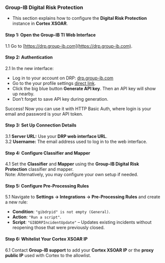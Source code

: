 ### Group-IB Digital Risk Protection  

- This section explains how to configure the **Digital Risk Protection** instance in **Cortex XSOAR**.  

#### Step 1: Open the Group-IB TI Web Interface  
1.1 Go to [https://drp.group-ib.com](https://drp.group-ib.com).  

#### Step 2: Authentication
2.1 In the new interface:  
  - Log in to your account on DRP: [drp.group-ib.com](drp.group-ib.com)
  - Go to the your profile settings [direct link](https://drp.group-ib.com/p/info/api).
  - Click the big blue button **Generate API key**. Then an API key will show up nearby.
  - Don’t forget to save API key during generation.

Success! Now you can use it with HTTP Basic Auth, where login is your email and password is your API token.

#### Step 3: Set Up Connection Details  
3.1 **Server URL:** Use your **DRP web interface URL**.  
3.2 **Username:** The email address used to log in to the web interface.  

#### Step 4: Configure Classifier and Mapper  
4.1 Set the **Classifier** and **Mapper** using the **Group-IB Digital Risk Protection** classifier and mapper.  
Note: Alternatively, you may configure your own setup if needed.  

#### Step 5: Configure Pre-Processing Rules  
5.1 Navigate to **Settings → Integrations → Pre-Processing Rules** and create a new rule:  
   - **Condition**: `"gibdrpid" is not empty (General)`.  
   - **Action**: `"Run a script"`.  
   - **Script**: `"GIBDRPIncidentUpdate"` – Updates existing incidents without reopening those that were previously closed.  

#### Step 6: Whitelist Your Cortex XSOAR IP  
6.1 Contact **Group-IB support** to add your **Cortex XSOAR IP** or the **proxy public IP** used with Cortex to the allowlist.  